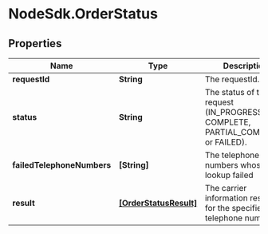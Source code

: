 # NodeSdk.OrderStatus

## Properties

Name | Type | Description | Notes
------------ | ------------- | ------------- | -------------
**requestId** | **String** | The requestId. | [optional] 
**status** | **String** | The status of the request (IN_PROGRESS, COMPLETE, PARTIAL_COMPLETE, or FAILED). | [optional] 
**failedTelephoneNumbers** | **[String]** | The telephone numbers whose lookup failed | [optional] 
**result** | [**[OrderStatusResult]**](OrderStatusResult.md) | The carrier information results for the specified telephone number. | [optional] 


